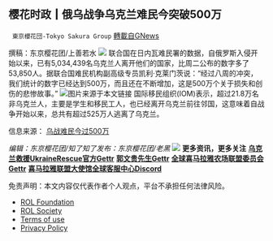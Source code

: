 
## 樱花时政┃俄乌战争乌克兰难民今突破500万
` 東京櫻花団-Tokyo Sakura Group` [轉載自GNews](https://gnews.org/zh-hans/2384502/)

撰稿：东京樱花团/上善若水
 ![](https://assets.gnews.org/wp-content/uploads/2022/03/LOGO-1-14.png) 
联合国在日内瓦难民署的数据，自俄罗斯入侵开始以来，已有5,034,439名乌克兰人离开他们的国家，比周二公布的数字多了53,850人。据联合国难民机构副高级专员凯利·克莱门茨说：“经过八周的冲突，我们统计的数字已经达到500万，而且还在不断增加，这是500万个关于损失和创伤的悲惨故事。”
 ![](https://assets.gnews.org/wp-content/uploads/2022/04/樱花时政┃俄乌战争乌克兰难民今突破500万.png)图片来源于本文链接 
国际移民组织(IOM)表示，超过21.8万名非乌克兰人，主要是学生和移民工人，也已经离开乌克兰前往邻国，这意味着自战争开始以来，总共有超过525万人逃离了乌克兰。
 
信息来源： 
[乌战难民今过500万](https://www.rfi.fr/cn/%E6%AC%A7%E6%B4%B2/20220420-%E4%B9%8C%E6%88%98%E9%9A%BE%E6%B0%91%E4%BB%8A%E8%BF%87500%E4%B8%87)
 
*编辑：东京樱花团/知了知了发布：东京樱花团/老黑*
 ![](https://assets.gnews.org/wp-content/uploads/2022/03/LOGO-1-14.png) 
**更多资讯，更多关注**
[**乌克兰救援UkraineRescue官方Gettr**](https://gettr.com/user/ukrainerescue)
**[郭文贵先生Gettr](https://gettr.com/user/miles)**
[**全球喜马拉雅农场联盟委员会Gettr**](https://gettr.com/user/GlobalAlliance)
**[喜马拉雅联盟大使馆全球客服中心Discord](https://discord.gg/zv8j42srdN)**

免责声明：本文内容仅代表作者个人观点，平台不承担任何法律风险。
  
- [ROL Foundation](https://rolfoundation.org/)
- [ROL Society](https://rolsociety.org/)
- [Terms of use](https://gnews.org/terms-of-use-3/)
- [Privacy Policy](https://gnews.org/privacy-policy/)
